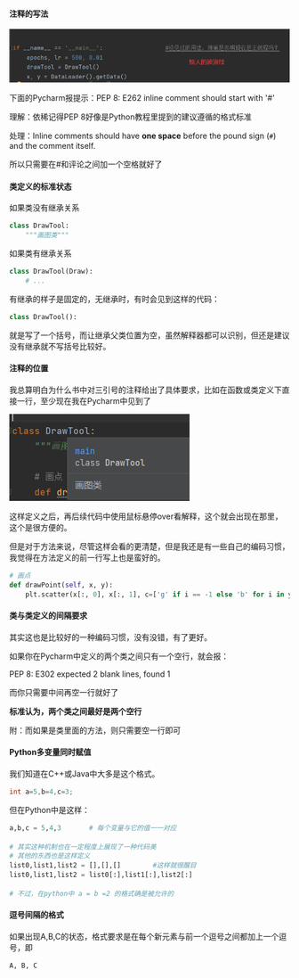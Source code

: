 #### 注释的写法

![image-20210717073303059](https://raw.githubusercontent.com/Rainiwalk/Rain_image/main/2021/20210717073310.png)

下面的Pycharm报提示：PEP 8: E262 inline comment should start with '#'



理解：依稀记得PEP 8好像是Python教程里提到的建议遵循的格式标准

处理：Inline comments should have **one space** before the pound sign (`#`) and the comment itself.

所以只需要在#和评论之间加一个空格就好了



#### 类定义的标准状态

如果类没有继承关系

```python
class DrawTool:		
    """画图类"""
```

如果类有继承关系

```python
class DrawTool(Draw):
    # ...
```



有继承的样子是固定的，无继承时，有时会见到这样的代码：

```python
class DrawTool():
```

就是写了一个括号，而让继承父类位置为空，虽然解释器都可以识别，但还是建议没有继承就不写括号比较好。



#### 注释的位置

我总算明白为什么书中对三引号的注释给出了具体要求，比如在函数或类定义下直接一行，至少现在我在Pycharm中见到了

![image-20210717081152980](https://raw.githubusercontent.com/Rainiwalk/Rain_image/main/2021/20210717081153.png)

这样定义之后，再后续代码中使用鼠标悬停over看解释，这个就会出现在那里，这个是很方便的。

但是对于方法来说，尽管这样会看的更清楚，但是我还是有一些自己的编码习惯，我觉得在方法定义的前一行写上也是蛮好的。

```python
# 画点
def drawPoint(self, x, y):
    plt.scatter(x[:, 0], x[:, 1], c=['g' if i == -1 else 'b' for i in y])
```



#### 类与类定义的间隔要求

其实这也是比较好的一种编码习惯，没有没错，有了更好。

如果你在Pycharm中定义的两个类之间只有一个空行，就会报：

PEP 8: E302 expected 2 blank lines, found 1

而你只需要中间再空一行就好了

**标准认为，两个类之间最好是两个空行**



附：而如果是类里面的方法，则只需要空一行即可



#### Python多变量同时赋值



我们知道在C++或Java中大多是这个格式。

```C++
int a=5,b=4,c=3;
```

但在Python中是这样：

```python
a,b,c = 5,4,3		# 每个变量与它的值一一对应

# 其实这种机制也在一定程度上展现了一种代码美
# 其他的东西也是这样定义
list0,list1,list2 = [],[],[]		#这样就很醒目
list0,list1,list2 = list0[:],list1[:],list2[:]

# 不过，在python中 a = b =2 的格式确是被允许的
```





#### 逗号间隔的格式

如果出现A,B,C的状态，格式要求是在每个新元素与前一个逗号之间都加上一个逗号，即

```python
A, B, C
```

